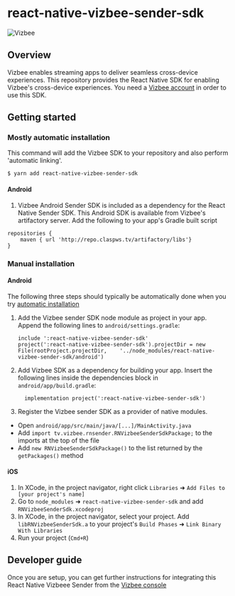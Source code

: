
# react-native-vizbee-sender-sdk
![Vizbee](https://static.claspws.tv/images/common/logos/vizbee_logo_tagline.png)

## Overview

Vizbee enables streaming apps to deliver seamless cross-device experiences. This repository provides the React Native SDK for enabling Vizbee's cross-device experiences. You need a [Vizbee account](https://console.vizbee.tv) in order to use this SDK.

## Getting started

### <a name="auto"></a> Mostly automatic installation

This command will add the Vizbee SDK to your repository and also perform 'automatic linking'.

`$ yarn add react-native-vizbee-sender-sdk`

#### Android

1. Vizbee Android Sender SDK is included as a dependency for the React Native Sender SDK. This Android SDK is available from Vizbee's artifactory server. Add the following to your app's Gradle built script

```
repositories {
    maven { url 'http://repo.claspws.tv/artifactory/libs'}
}
```

### Manual installation

#### Android

The following three steps should typically be automatically done when you try [automatic installation](#auto)

1. Add the Vizbee sender SDK node module as project in your app. Append the following lines to `android/settings.gradle`:
  	```
  	include ':react-native-vizbee-sender-sdk'
  	project(':react-native-vizbee-sender-sdk').projectDir = new File(rootProject.projectDir, 	'../node_modules/react-native-vizbee-sender-sdk/android')
  	```

2. Add Vizbee SDK as a dependency for building your app. Insert the following lines inside the dependencies block in `android/app/build.gradle`:
  	```
      implementation project(':react-native-vizbee-sender-sdk')

3. Register the Vizbee sender SDK as a provider of native modules. 
  - Open `android/app/src/main/java/[...]/MainActivity.java`
  - Add `import tv.vizbee.rnsender.RNVizbeeSenderSdkPackage;` to the imports at the top of the file
  - Add `new RNVizbeeSenderSdkPackage()` to the list returned by the `getPackages()` method


#### iOS

1. In XCode, in the project navigator, right click `Libraries` ➜ `Add Files to [your project's name]`
2. Go to `node_modules` ➜ `react-native-vizbee-sender-sdk` and add `RNVizbeeSenderSdk.xcodeproj`
3. In XCode, in the project navigator, select your project. Add `libRNVizbeeSenderSdk.a` to your project's `Build Phases` ➜ `Link Binary With Libraries`
4. Run your project (`Cmd+R`)

## Developer guide

Once you are setup, you can get further instructions for integrating this React Native Vizbeee Sender from the [Vizbee console](https://console.vizbee.tv)
  